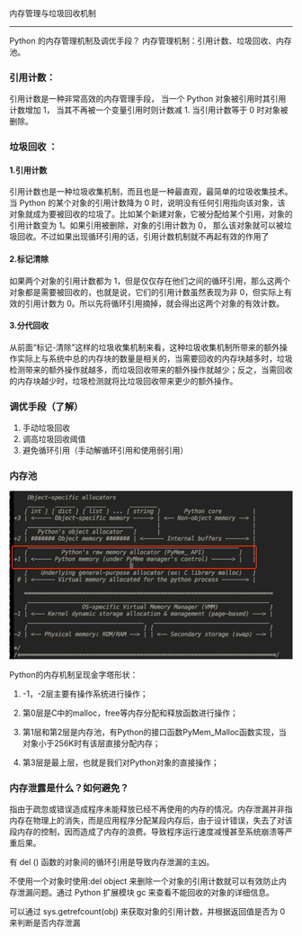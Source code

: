内存管理与垃圾回收机制

---

Python 的内存管理机制及调优手段？
内存管理机制：引用计数、垃圾回收、内存池。

### 引用计数：

引用计数是一种非常高效的内存管理手段， 当一个 Python 对象被引用时其引用计数增加 1， 当其不再被一个变量引用时则计数减 1. 当引用计数等于 0 时对象被删除。

### 垃圾回收 ：

#### 1.引用计数

引用计数也是一种垃圾收集机制，而且也是一种最直观，最简单的垃圾收集技术。当 Python 的某个对象的引用计数降为 0 时，说明没有任何引用指向该对象，该对象就成为要被回收的垃圾了。比如某个新建对象，它被分配给某个引用，对象的引用计数变为 1。如果引用被删除，对象的引用计数为 0， 那么该对象就可以被垃圾回收。不过如果出现循环引用的话，引用计数机制就不再起有效的作用了

#### 2.标记清除

如果两个对象的引用计数都为 1，但是仅仅存在他们之间的循环引用，那么这两个对象都是需要被回收的，也就是说，它们的引用计数虽然表现为非 0，但实际上有效的引用计数为 0。所以先将循环引用摘掉，就会得出这两个对象的有效计数。

#### 3.分代回收

从前面“标记-清除”这样的垃圾收集机制来看，这种垃圾收集机制所带来的额外操作实际上与系统中总的内存块的数量是相关的，当需要回收的内存块越多时，垃圾检测带来的额外操作就越多，而垃圾回收带来的额外操作就越少；反之，当需回收的内存块越少时，垃圾检测就将比垃圾回收带来更少的额外操作。

### 调优手段（了解）

1. 手动垃圾回收
2. 调高垃圾回收阈值
3. 避免循环引用（手动解循环引用和使用弱引用）

### 内存池

![avatar](./images/12876717-bd79288a23142d3c.webp)

Python的内存机制呈现金字塔形状：

1. -1，-2层主要有操作系统进行操作；

2. 第0层是C中的malloc，free等内存分配和释放函数进行操作；

3. 第1层和第2层是内存池，有Python的接口函数PyMem_Malloc函数实现，当对象小于256K时有该层直接分配内存；

4. 第3层是最上层，也就是我们对Python对象的直接操作；

### 内存泄露是什么？如何避免？

指由于疏忽或错误造成程序未能释放已经不再使用的内存的情况。内存泄漏并非指内存在物理上的消失，而是应用程序分配某段内存后，由于设计错误，失去了对该段内存的控制，因而造成了内存的浪费。导致程序运行速度减慢甚至系统崩溃等严重后果。

有 del () 函数的对象间的循环引用是导致内存泄漏的主凶。

不使用一个对象时使用:del object 来删除一个对象的引用计数就可以有效防止内存泄漏问题。通过 Python 扩展模块 gc 来查看不能回收的对象的详细信息。

可以通过 sys.getrefcount(obj) 来获取对象的引用计数，并根据返回值是否为 0 来判断是否内存泄漏